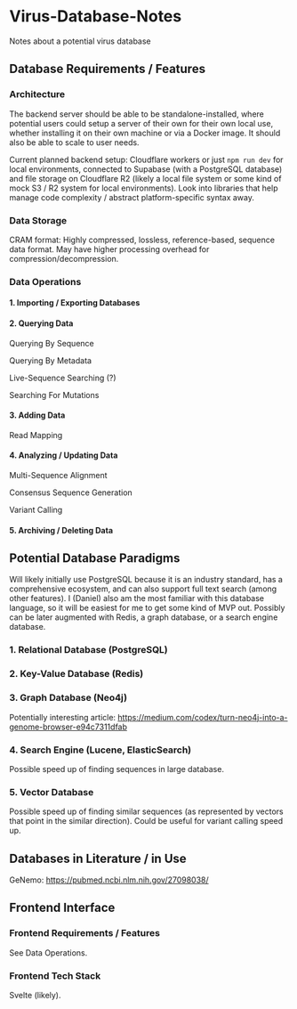 # Virus-Database-Notes
Notes about a potential virus database

## Database Requirements / Features

### Architecture 

The backend server should be able to be standalone-installed, where potential users could setup a server of their own for their own local use, whether installing it on their own machine or via a Docker image. It should also be able to scale to user needs. 

Current planned backend setup: Cloudflare workers or just `npm run dev` for local environments, connected to Supabase (with a PostgreSQL database) and file storage on Cloudflare R2 (likely a local file system or some kind of mock S3 / R2 system for local environments). Look into libraries that help manage code complexity / abstract platform-specific syntax away. 

### Data Storage

CRAM format: Highly compressed, lossless, reference-based, sequence data format. May have higher processing overhead for compression/decompression. 

### Data Operations

#### 1. Importing / Exporting Databases

#### 2. Querying Data

Querying By Sequence

Querying By Metadata

Live-Sequence Searching (?)

Searching For Mutations

#### 3. Adding Data

Read Mapping

#### 4. Analyzing / Updating Data

Multi-Sequence Alignment

Consensus Sequence Generation

Variant Calling

#### 5. Archiving / Deleting Data

## Potential Database Paradigms

Will likely initially use PostgreSQL because it is an industry standard, has a comprehensive ecosystem, and can also support full text search (among other features). I (Daniel) also am the most familiar with this database language, so it will be easiest for me to get some kind of MVP out. Possibly can be later augmented with Redis, a graph database, or a search engine database. 

### 1. Relational Database (PostgreSQL)

### 2. Key-Value Database (Redis)

### 3. Graph Database (Neo4j)

Potentially interesting article: https://medium.com/codex/turn-neo4j-into-a-genome-browser-e94c7311dfab

### 4. Search Engine (Lucene, ElasticSearch)

Possible speed up of finding sequences in large database.

### 5. Vector Database

Possible speed up of finding similar sequences (as represented by vectors that point in the similar direction). Could be useful for variant calling speed up. 

## Databases in Literature / in Use

GeNemo: https://pubmed.ncbi.nlm.nih.gov/27098038/

## Frontend Interface

### Frontend Requirements / Features

See Data Operations. 

### Frontend Tech Stack

Svelte (likely). 
